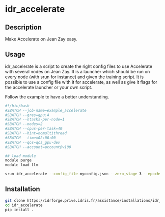 # idr_accelerate

## Description

Make Accelerate on Jean Zay easy.

## Usage
idr_accelerate is a script to create the right config files to use Accelerate with several nodes on Jean Zay. It is a launcher which should be run on every node (with srun for instance) and given the training script. It is possible to use a config file with it for accelerate, as well as give it flags for the accelerate launcher or your own script.


Follow the example to have a better understanding.

```bash
#!/bin/bash
#SBATCH --job-name=example_accelerate
#SBATCH --gres=gpu:4
#SBATCH --ntasks-per-node=1
#SBATCH --nodes=2
#SBATCH --cpus-per-task=40
#SBATCH --hint=nomultithread
#SBATCH --time=02:00:00
#SBATCH --qos=qos_gpu-dev
#SBATCH --account=account@v100

## load module
module purge
module load llm

srun idr_accelerate --config_file myconfig.json --zero_stage 3 --epochs 100 train.py --lr 0.5
```

## Installation

```bash
git clone https://idrforge.prive.idris.fr/assistance/installations/idr_accelerate.git
cd idr_accelerate
pip install .
```
